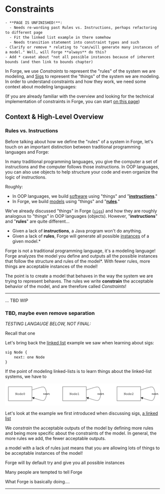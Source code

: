 # Constraints

```admonish danger title="TODO"
- **PAGE IS UNFINISHED!**:
  - Needs re-wording past Rules vs. Instructions, perhaps refactoring to different page
  - Fit the linked list example in there somehow
  - Needs transition statement into constraint types and such
- Clarify or remove * relating to "can/will generate many instances of a model." Well, will Forge **always** do this?
- Add * caveat about "not all possible instances because of inherent bounds (and then link to bounds chapter)
```

In Forge, we use _Constraints_ to represent the "rules" of the system we are modeling, and [Sigs](../sigs/sigs.md) to represent the "things" of the system we are modeling. In order to understand constraints and how they work, we need some context about modeling languages:

(If you are already familiar with the overview and looking for the technical implementation of constraints in Forge, you can start [on this page](../constraints/constraint-types.md))

<!--
Recall that in the overview of [what a model is](../overview.md#models), we said that a model

> "...explicitly defines both the "things" that exist in the system, and the "rules" of the system." -->

## Context & High-Level Overview

### Rules vs. Instructions

Before talking about how we define the "rules" of a system in Forge, let's touch on an important distinction between traditional programming languages and Forge:

In many traditional programming languages, you give the computer a set of instructions and the computer follows those instructions. In OOP languages, you can also use objects to help structure your code and even organize the logic of instructions.

Roughly:

- In OOP languages, we build <ins>software</ins> using "things" and "**<ins>instructions</ins>**."
- In Forge, we build <ins>models</ins> using "things" and "**<ins>rules</ins>**."

We've already discussed "things" in Forge ([`sigs`](../sigs/sigs.md)) and how they are roughly analogous to "things" in OOP languages (objects). However, "**instructions**" and "**rules**" are quite different...

- Given a lack of **instructions**, a Java program won't do anything.
- Given a lack of **rules**, Forge will generate all possible [instances](../overview.md#instances) of a given model.\*

Forge is not a traditional programming language, it's a modeling language! Forge analyzes the model you define and outputs all the possible instances that follow the structure and rules of the model\*. With fewer rules, more things are acceptable instances of the model!

The point is to create a model that behaves in the way the system we are trying to represent behaves. The rules we write **constrain** the acceptable behavior of the model, and are therefore called _Constraints_!

---

... TBD WIP

### TBD, maybe even remove separation

_TESTING LANGAUGE BELOW, NOT FINAL:_

Recall that one

Let's bring back the [linked list](../../building-models/sigs/sigs.md#admonition-example-sig-w-one-field) example we saw when learning about sigs:

```
sig Node {
    next: one Node
}
```

If the point of modeling linked-lists is to learn things about the linked-list systems, we have to

<!--
![LinkedList-Normal](../../../images/constraints/LinkedList-normal.png)
![LL-Weird-A](../../images/constraints/LinkedList-weird-A.png) -->

![Linked-List-Weird-B](../../images/constraints/LinkedList-weird-B.png)

Let's look at the example we first introduced when discussing sigs, [a linked list](../../building-models/sigs/sigs.md#admonition-example-sig-w-one-field)

We _constrain_ the acceptable outputs of the model by defining more rules and being more specific about the constraints of the model. In general, the more rules we add, the fewer acceptable outputs.

a model with a lack of rules just means that you are allowing lots of things to be acceptable instances of the model!

Forge will by default try and give you all possible instances

<!-- In Forge, the computer already has a set of instructions: construct instances of the model based on how you defined the "things" and "rules" of the model. -->

Many people are tempted to tell Forge

What Forge is basically doing....

---
